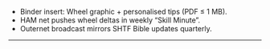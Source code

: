 - Binder insert: Wheel graphic + personalised tips (PDF ≤ 1 MB).  
- HAM net pushes wheel deltas in weekly “Skill Minute”.  
- Outernet broadcast mirrors SHTF Bible updates quarterly.  
---